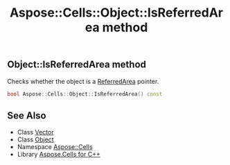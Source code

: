 ﻿---
title: Aspose::Cells::Object::IsReferredArea method
linktitle: IsReferredArea
second_title: Aspose.Cells for C++ API Reference
description: 'Aspose::Cells::Object::IsReferredArea method. Checks whether the object is a ReferredArea pointer in C++.'
type: docs
weight: 1600
url: /cpp/aspose.cells/object/isreferredarea/
---
## Object::IsReferredArea method


Checks whether the object is a [ReferredArea](../../referredarea/) pointer.

```cpp
bool Aspose::Cells::Object::IsReferredArea() const
```

## See Also

* Class [Vector](../../vector/)
* Class [Object](../)
* Namespace [Aspose::Cells](../../)
* Library [Aspose.Cells for C++](../../../)
